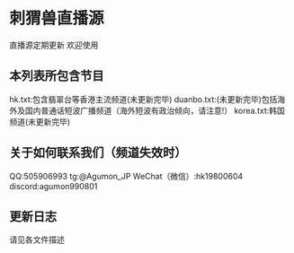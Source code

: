 # 刺猬兽直播源
直播源定期更新 欢迎使用
## 本列表所包含节目
hk.txt:包含翡翠台等香港主流频道(未更新完毕)
duanbo.txt:(未更新完毕)包括海外及国内普通话短波广播频道（海外短波有政治倾向，请注意!）
korea.txt:韩国频道(未更新完毕)
## 关于如何联系我们（频道失效时）
QQ:505906993
tg:@Agumon_JP
WeChat（微信）:hk19800604
discord:agumon990801
## 更新日志
请见各文件描述
